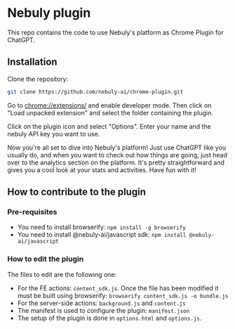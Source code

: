 # Nebuly plugin
This repo contains the code to use Nebuly's platform as Chrome Plugin for ChatGPT.

## Installation
Clone the repository:
```bash
git clone https://github.com/nebuly-ai/chrome-plugin.git
```

Go to [chrome://extensions/](chrome://extensions/) and enable developer mode. Then click on "Load unpacked extension" and select the folder containing the plugin.

Click on the plugin icon and select "Options". Enter your name and the nebuly API key you want to use.

Now you're all set to dive into Nebuly's platform! Just use ChatGPT like you usually do, and when you want to check out how things are going, just head over to the analytics section on the platform. It's pretty straightforward and gives you a cool look at your stats and activities. Have fun with it!

## How to contribute to the plugin
### Pre-requisites
* You need to install browserify: `npm install -g browserify`
* You need to install @nebuly-ai/javascript sdk: `npm install @nebuly-ai/javascript`
### How to edit the plugin
The files to edit are the following one:
* For the FE actions: `content_sdk.js`. Once the file has been modified it must be built using browserify: `browserify content_sdk.js -o bundle.js`
* For the server-side actions: `background.js` and `content.js`
* The manifest is used to configure the plugin: `manifest.json`
* The setup of the plugin is done in `options.html` and `options.js`.

